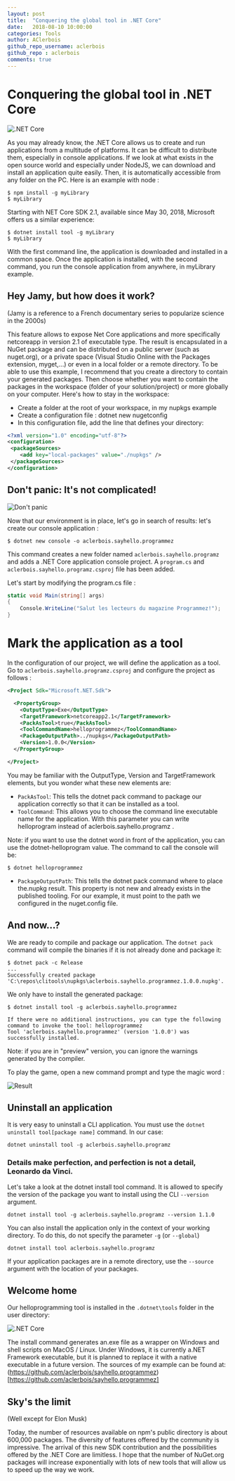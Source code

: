 ```yaml
---
layout: post
title:  "Conquering the global tool in .NET Core"
date:   2018-08-10 10:00:00
categories: Tools
author: AClerbois
github_repo_username: aclerbois
github_repo : aclerbois
comments: true
---
```

# Conquering the global tool in .NET Core

![.NET Core](/images/conquer-1.png)

As you may already know, the .NET Core allows us to create and run applications from a multitude of platforms. It can be difficult to distribute them, especially in console applications.
If we look at what exists in the open source world and especially under NodeJS, we can download and install an application quite easily. Then, it is automatically accessible from any folder on the PC. 
Here is an example with node : 

```console
$ npm install -g myLibrary
$ myLibrary
```

Starting with NET Core SDK 2.1, available since May 30, 2018, Microsoft offers us a similar experience:

```console
$ dotnet install tool -g myLibrary
$ myLibrary
```

With the first command line, the application is downloaded and installed in a common space. Once the application is installed, with the second command, you run the console application from anywhere, in myLibrary example. 

## Hey Jamy, but how does it work? 
(Jamy is a reference to a French documentary series to popularize science in the 2000s)

This feature allows to expose Net Core applications and more specifically netcoreapp in version 2.1 of executable type.
The result is encapsulated in a NuGet package and can be distributed on a public server (such as nuget.org), or a private space (Visual Studio Online with the Packages extension, myget,...) or even in a local folder or a remote directory. 
To be able to use this example, I recommend that you create a directory to contain your generated packages. Then choose whether you want to contain the packages in the workspace (folder of your solution/project) or more globally on your computer. 
Here's how to stay in the workspace: 
- Create a folder at the root of your workspace, in my nupkgs example
- Create a configuration file : dotnet new nugetconfig
- In this configuration file, add the line that defines your directory: 

```xml
<?xml version="1.0" encoding="utf-8"?>
<configuration>
 <packageSources>
    <add key="local-packages" value="./nupkgs" />  
 </packageSources>
</configuration>
```
## Don't panic: It's not complicated!
![Don't panic](/images/conquer-2.jpg)

Now that our environment is in place, let's go in search of results: let's create our console application : 

```console
$ dotnet new console -o aclerbois.sayhello.programmez 
```

This command creates a new folder named `aclerbois.sayhello.programz` and adds a .NET Core application console project. A `program.cs` and `aclerbois.sayhello.programz.csproj` file has been added.  

Let's start by modifying the program.cs file :

```csharp
static void Main(string[] args)
{
    Console.WriteLine("Salut les lecteurs du magazine Programmez!");
}
```
# Mark the application as a tool

In the configuration of our project, we will define the application as a tool. Go to `aclerbois.sayhello.programz.csproj` and configure the project as follows :

```xml
<Project Sdk="Microsoft.NET.Sdk">

  <PropertyGroup>
    <OutputType>Exe</OutputType>
    <TargetFramework>netcoreapp2.1</TargetFramework>
    <PackAsTool>true</PackAsTool>
    <ToolCommandName>helloprogrammez</ToolCommandName>
    <PackageOutputPath>../nupkgs</PackageOutputPath>
    <Version>1.0.0</Version>
  </PropertyGroup>

</Project>
```
You may be familiar with the OutputType, Version and TargetFramework elements, but you wonder what these new elements are: 

- `PackAsTool`: This tells the dotnet pack command to package our application correctly so that it can be installed as a tool. 
- `ToolCommand`: This allows you to choose the command line executable name for the application. With this parameter you can write helloprogram instead of aclerbois.sayhello.programz .

Note: if you want to use the dotnet word in front of the application, you can use the dotnet-helloprogram value. The command to call the console will be:

```console
$ dotnet helloprogrammez
```

- `PackageOutputPath`: This tells the dotnet pack command where to place the.nupkg result. This property is not new and already exists in the published tooling. For our example, it must point to the path we configured in the nuget.config file. 

## And now...? 

We are ready to compile and package our application. The `dotnet pack` command will compile the binaries if it is not already done and package it: 

```console
$ dotnet pack -c Release
...
Successfully created package 
'C:\repos\clitools\nupkgs\aclerbois.sayhello.programmez.1.0.0.nupkg'.
```
We only have to install the generated package:

```console
$ dotnet install tool -g aclerbois.sayhello.programmez

If there were no additional instructions, you can type the following command to invoke the tool: helloprogrammez
Tool 'aclerbois.sayhello.programmez' (version '1.0.0') was successfully installed.
```

Note: if you are in "preview" version, you can ignore the warnings generated by the compiler. 

To play the game, open a new command prompt and type the magic word : 

![Result](/images/conquer-3.png)

## Uninstall an application

It is very easy to uninstall a CLI application. You must use the `dotnet uninstall tool[package name]` command.
In our case:  

```console
dotnet uninstall tool -g aclerbois.sayhello.programz
```

### Details make perfection, and perfection is not a detail, Leonardo da Vinci.

Let's take a look at the dotnet install tool command. 
It is allowed to specify the version of the package you want to install using the CLI `--version` argument. 

```console
dotnet install tool -g aclerbois.sayhello.programz --version 1.1.0
```

You can also install the application only in the context of your working directory. To do this, do not specify the parameter `-g` (or `--global`) 

```console
dotnet install tool aclerbois.sayhello.programz
```

If your application packages are in a remote directory, use the `--source` argument with the location of your packages.

## Welcome home 

Our helloprogramming tool is installed in the `.dotnet\tools` folder in the user directory:

![.NET Core](/images/conquer-4.png)

The install command generates an.exe file as a wrapper on Windows and shell scripts on MacOS / Linux. Under Windows, it is currently a.NET Framework executable, but it is planned to replace it with a native executable in a future version.
The sources of my example can be found at: (https://github.com/aclerbois/sayhello.programmez)[https://github.com/aclerbois/sayhello.programmez]

## Sky's the limit

(Well except for Elon Musk)

Today, the number of resources available on npm's public directory is about 600,000 packages. The diversity of features offered by the community is impressive. The arrival of this new SDK contribution and the possibilities offered by the .NET Core are limitless. I hope that the number of NuGet.org packages will increase exponentially with lots of new tools that will allow us to speed up the way we work. 
